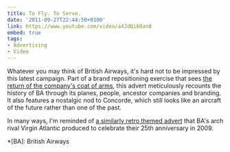 ```yaml
---
title: To Fly. To Serve.
date: '2011-09-27T22:44:50+0100'
link: https://www.youtube.com/video/a4JdQi60an0
embed: true
tags:
- Advertising
- Video
---
```

Whatever you may think of British Airways, it's hard not to be impressed by this latest campaign. Part of a brand repositioning exercise that sees [the return of the company's coat of arms][1], this advert meticulously recounts the history of BA through its planes, people, ancestor companies and branding. It also features a nostalgic nod to Concorde, which still looks like an aircraft of the future rather than one of the past.

In many ways, I'm reminded of [a similarly retro themed advert][2] that BA's arch rival Virgin Atlantic produced to celebrate their 25th anniversary in 2009.

[1]: http://www.underconsideration.com/brandnew/archives/british_airways_goes_vintage.php
[2]: https://www.youtube.com/video/KS_6HHQ7jOA

*[BA]: British Airways
